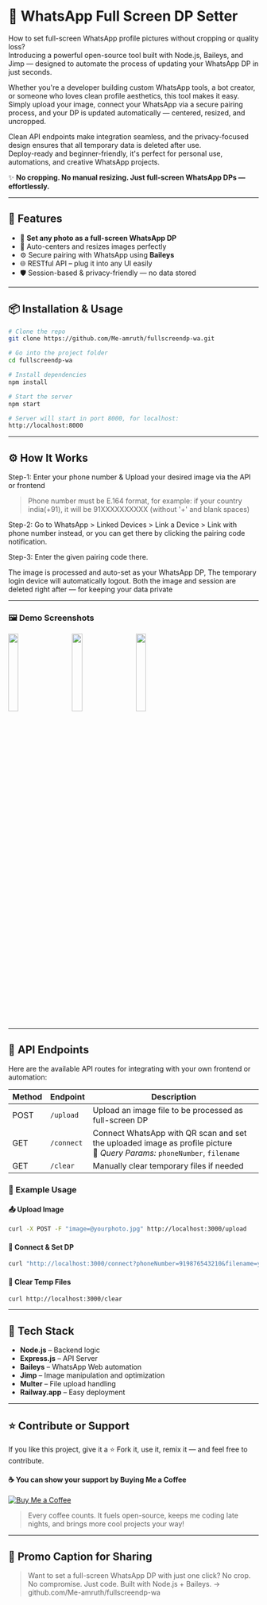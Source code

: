 # 💠 WhatsApp Full Screen DP Setter

How to set full-screen WhatsApp profile pictures without cropping or quality loss?  
Introducing a powerful open-source tool built with Node.js, Baileys, and Jimp — designed to automate the process of updating your WhatsApp DP in just seconds.

Whether you're a developer building custom WhatsApp tools, a bot creator, or someone who loves clean profile aesthetics, this tool makes it easy.  
Simply upload your image, connect your WhatsApp via a secure pairing process, and your DP is updated automatically — centered, resized, and uncropped.

Clean API endpoints make integration seamless, and the privacy-focused design ensures that all temporary data is deleted after use.  
Deploy-ready and beginner-friendly, it's perfect for personal use, automations, and creative WhatsApp projects.

✨ **No cropping. No manual resizing. Just full-screen WhatsApp DPs — effortlessly.**

---

## 🚀 Features

- 📸 **Set any photo as a full-screen WhatsApp DP**
- 🎯 Auto-centers and resizes images perfectly
- ⚙️ Secure pairing with WhatsApp using **Baileys**
- 🌐 RESTful API – plug it into any UI easily
- 🛡️ Session-based & privacy-friendly — no data stored

---

## 📦 Installation & Usage

```bash
# Clone the repo
git clone https://github.com/Me-amruth/fullscreendp-wa.git

# Go into the project folder
cd fullscreendp-wa

# Install dependencies
npm install

# Start the server
npm start

# Server will start in port 8000, for localhost:
http://localhost:8000
```

---

## ⚙️ How It Works

Step-1: Enter your phone number & Upload your desired image via the API or frontend
> Phone number must be E.164 format,
for example: if your country india(+91), it will be 91XXXXXXXXXX (without '+' and blank spaces)

Step-2: Go to WhatsApp > Linked Devices > Link a Device > Link with phone number instead, or you can get there by clicking the pairing code notification.

Step-3: Enter the given pairing code there.

The image is processed and auto-set as your WhatsApp DP, The temporary login device will automatically logout.
Both the image and session are deleted right after — for keeping your data private

---

<h3>🖼️ Demo Screenshots</h3>
<p>
  <img src="https://github.com/missnora07/resources/blob/1e83c0b804ad2ba3cd2f27f7a42c9d90f0104913/Screenshot_2025-04-11-20-41-16-533_com.android.chrome-picsay.jpg?raw=true" width="20%" />
  &nbsp;&nbsp;&nbsp;&nbsp;&nbsp;
  <img src="https://github.com/missnora07/resources/blob/1e83c0b804ad2ba3cd2f27f7a42c9d90f0104913/Screenshot_2025-04-11-20-43-12-983_com.whatsapp.jpg?raw=true" width="20%" />
  &nbsp;&nbsp;&nbsp;&nbsp;&nbsp;
  <img src="https://github.com/missnora07/resources/blob/1e83c0b804ad2ba3cd2f27f7a42c9d90f0104913/Screenshot_2025-04-11-20-39-41-196_com.whatsapp.jpg?raw=true" width="20%" />
</p>

---

## 📡 API Endpoints

Here are the available API routes for integrating with your own frontend or automation:

| Method | Endpoint   | Description                                                                 |
|--------|------------|-----------------------------------------------------------------------------|
| POST   | `/upload`  | Upload an image file to be processed as full-screen DP                      |
| GET    | `/connect` | Connect WhatsApp with QR scan and set the uploaded image as profile picture <br>🔸 *Query Params:* `phoneNumber`, `filename` |
| GET    | `/clear`   | Manually clear temporary files if needed                                    |

### 🔧 Example Usage

#### 📤 Upload Image

```bash
curl -X POST -F "image=@yourphoto.jpg" http://localhost:3000/upload
```
#### 🔗 Connect & Set DP

```bash
curl "http://localhost:3000/connect?phoneNumber=919876543210&filename=yourphoto.jpg"
```
#### 🧹 Clear Temp Files

```bash
curl http://localhost:3000/clear
```

---

## 🔧 Tech Stack

- **Node.js** – Backend logic
- **Express.js** – API Server
- **Baileys** – WhatsApp Web automation
- **Jimp** – Image manipulation and optimization
- **Multer** – File upload handling
- **Railway.app** – Easy deployment

---

## ⭐ Contribute or Support

If you like this project, give it a ⭐
Fork it, use it, remix it — and feel free to contribute.

#### ☕ You can show your support by Buying Me a Coffee

[![Buy Me a Coffee](https://img.shields.io/badge/Buy%20Me%20a%20Coffee-ffdd00?style=for-the-badge&logo=buymeacoffee&logoColor=black)](https://www.buymeacoffee.com/am1uth)

> Every coffee counts. It fuels open-source, keeps me coding late nights, and brings more cool projects your way!

---

## 📢 Promo Caption for Sharing

> Want to set a full-screen WhatsApp DP with just one click?
No crop. No compromise. Just code.
Built with Node.js + Baileys.
→ github.com/Me-amruth/fullscreendp-wa
